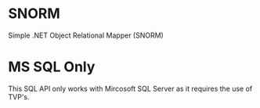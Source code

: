 # SNORM
Simple .NET Object Relational Mapper (SNORM)

# MS SQL Only
This SQL API only works with Mircosoft SQL Server as it requires the use of TVP's.